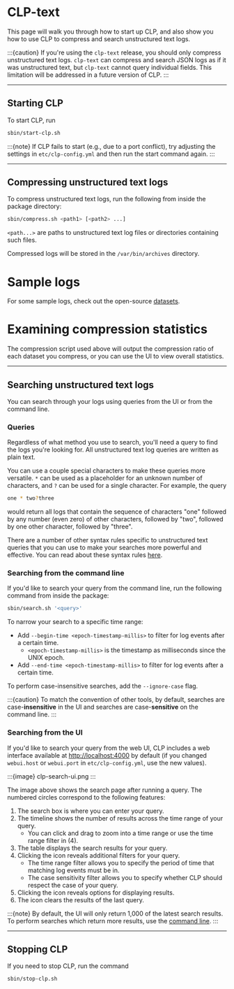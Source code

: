 # CLP-text

This page will walk you through how to start up CLP, and also show you how to use CLP to compress and search unstructured text logs.

:::{caution}
If you're using the `clp-text` release, you should only compress unstructured text logs. `clp-text` can compress and search JSON logs as if it was unstructured text, but `clp-text` cannot query individual fields. This limitation will be addressed in a future version of CLP.
:::

---

## Starting CLP

To start CLP, run

```bash
sbin/start-clp.sh
```

:::{note}
If CLP fails to start (e.g., due to a port conflict), try adjusting the settings in
`etc/clp-config.yml` and then run the start command again.
:::

---

## Compressing unstructured text logs

To compress unstructured text logs, run the following from inside the package directory:

```bash
sbin/compress.sh <path1> [<path2> ...]
```

`<path...>` are paths to unstructured text log files or directories containing such files.

Compressed logs will be stored in the `/var/bin/archives` directory.

# Sample logs

For some sample logs, check out the open-source [datasets](../../resources-datasets.md).

# Examining compression statistics

The compression script used above will output the compression ratio of each dataset you compress, or
you can use the UI to view overall statistics.

---

## Searching unstructured text logs

You can search through your logs using queries from the UI or from the command line.

### Queries

Regardless of what method you use to search, you'll need a query to find the logs you're looking for. All unstructured text log queries are written as plain text. 

You can use a couple special characters to make these queries more versatile. `*` can be used as a placeholder for an unknown number of characters, and `?` can be used for a single character. For example, the query

``` bash
one * two?three
```

would return all logs that contain the sequence of characters "one" followed by any number (even zero) of other characters, followed by "two", followed by one other character, followed by "three".




There are a number of other syntax rules specific to unstructured text queries that you can use to make your searches more powerful and effective. You can read about these syntax rules [here](../../reference-text-search-syntax).

### Searching from the command line

If you'd like to search your query from the command line, run the following command from inside the package:

```bash
sbin/search.sh '<query>'
```

To narrow your search to a specific time range:

* Add `--begin-time <epoch-timestamp-millis>` to filter for log events after a certain time.
    * `<epoch-timestamp-millis>` is the timestamp as milliseconds since the UNIX epoch.
* Add `--end-time <epoch-timestamp-millis>` to filter for log events after a certain time.

To perform case-insensitive searches, add the `--ignore-case` flag.

:::{caution}
To match the convention of other tools, by default, searches are case-**insensitive** in the UI and
searches are case-**sensitive** on the command line.
:::

### Searching from the UI

If you'd like to search your query from the web UI, CLP includes a web interface available at [http://localhost:4000](http://localhost:4000) by default (if you changed `webui.host` or `webui.port` in `etc/clp-config.yml`, use the new values).

:::{image} clp-search-ui.png
:::

The image above shows the search page after running a query. The numbered circles correspond to the following features:

1. The search box is where you can enter your query.
2. The timeline shows the number of results across the time range of your query.
   * You can click and drag to zoom into a time range or use the time range filter in (4).
3. The table displays the search results for your query.
4. Clicking the <i class="fa fa-bars"></i> icon reveals additional filters for your query.
   * The time range filter allows you to specify the period of time that matching log events must be
     in.
   * The case sensitivity filter allows you to specify whether CLP should respect the case of your
     query.
5. Clicking the <i class="fa fa-cog"></i> icon reveals options for displaying results.
6. The <i class="fa fa-trash"></i> icon clears the results of the last query.

:::{note}
By default, the UI will only return 1,000 of the latest search results. To perform searches which
return more results, use the [command line](#searching-from-the-command-line).
:::

---

## Stopping CLP

If you need to stop CLP, run the command

```bash
sbin/stop-clp.sh
```
